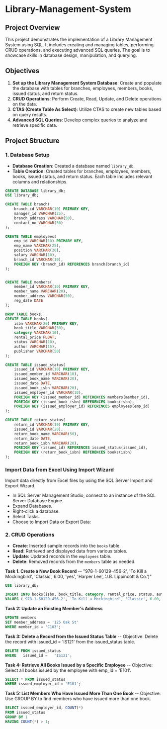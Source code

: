 # Library-Management-System

## Project Overview

This project demonstrates the implementation of a Library Management System using SQL. It includes creating and managing tables, performing CRUD operations, and executing advanced SQL queries. The goal is to showcase skills in database design, manipulation, and querying.

## Objectives

1. **Set up the Library Management System Database**: Create and populate the database with tables for branches, employees, members, books, issued status, and return status.
2. **CRUD Operations**: Perform Create, Read, Update, and Delete operations on the data.
3. **CTAS (Create Table As Select)**: Utilize CTAS to create new tables based on query results.
4. **Advanced SQL Queries**: Develop complex queries to analyze and retrieve specific data.

## Project Structure

### 1. Database Setup

- **Database Creation**: Created a database named `library_db`.
- **Table Creation**: Created tables for branches, employees, members, books, issued status, and return status. Each table includes relevant columns and relationships.

```sql
CREATE DATABASE library_db;
USE library_db;

CREATE TABLE branch( 
	branch_id VARCHAR(10) PRIMARY KEY,
	manager_id VARCHAR(25),
    branch_address VARCHAR(50),
    contact_no VARCHAR(50)
);

CREATE TABLE employees(
	emp_id VARCHAR(10) PRIMARY KEY,
    emp_name VARCHAR(25),
    position VARCHAR(20),
    salary VARCHAR(10),
    branch_id VARCHAR(10),
    FOREIGN KEY (branch_id) REFERENCES branch(branch_id)
);


CREATE TABLE members(
	member_id VARCHAR(10) PRIMARY KEY,
    member_name VARCHAR(20),
    member_address VARCHAR(50),
    reg_date DATE
);

DROP TABLE books;
CREATE TABLE books(
	isbn VARCHAR(20) PRIMARY KEY,
    book_title VARCHAR(50),
    category VARCHAR(10),
    rental_price FLOAT,
    status VARCHAR(10),
    author VARCHAR(15),
    publisher VARCHAR(50)
);

CREATE TABLE issued_status(
	issued_id VARCHAR(10) PRIMARY KEY,
    issued_member_id VARCHAR(10),
    issued_book_name VARCHAR(20),
    issued_date DATE,
    issued_book_isbn VARCHAR(20),
    issued_employer_id VARCHAR(10),
    FOREIGN KEY (issued_member_id) REFERENCES members(member_id),
    FOREIGN KEY (issued_book_isbn) REFERENCES books(isbn),
    FOREIGN KEY (issued_employer_id) REFERENCES employees(emp_id)
);

CREATE TABLE return_status(
	return_id VARCHAR(10) PRIMARY KEY,
    issued_id VARCHAR(20),
    return_book_name VARCHAR(50),
    return_date DATE,
    return_book_isbn VARCHAR(20),
    FOREIGN KEY (issued_id) REFERENCES issued_status(issued_id),
    FOREIGN KEY (return_book_isbn) REFERENCES books(isbn)
);
```

### Import Data from Excel Using Import Wizard

Import data directly from Excel files by using the SQL Server Import and Export Wizard.

- In SQL Server Management Studio, connect to an instance of the SQL Server Database Engine.
- Expand Databases.
- Right-click a database.
- Select Tasks.
- Choose to Import Data or Export Data:

### 2. CRUD Operations

- **Create**: Inserted sample records into the `books` table.
- **Read**: Retrieved and displayed data from various tables.
- **Update**: Updated records in the `employees` table.
- **Delete**: Removed records from the `members` table as needed.

**Task 1. Create a New Book Record**
-- "978-1-60129-456-2', 'To Kill a Mockingbird', 'Classic', 6.00, 'yes', 'Harper Lee', 'J.B. Lippincott & Co.')"
```sql
USE library_db;

INSERT INTO books(isbn, book_title, category, rental_price, status, author, publisher)
VALUES ('978-1-60129-456-2', 'To Kill a Mockingbird', 'Classic', 6.00, 'yes', 'Harper Lee', 'J.B. Lippincott & Co.');
```

**Task 2: Update an Existing Member's Address**

```sql
UPDATE members
SET member_address = '125 Oak St'
WHERE member_id = 'C103';
```

**Task 3: Delete a Record from the Issued Status Table**
-- Objective: Delete the record with issued_id = 'IS121' from the issued_status table.

```sql
DELETE FROM issued_status
WHERE   issued_id =   'IS121';
```

**Task 4: Retrieve All Books Issued by a Specific Employee**
-- Objective: Select all books issued by the employee with emp_id = 'E101'.
```sql
SELECT * FROM issued_status
WHERE issued_employer_id = 'E101';
```

**Task 5: List Members Who Have Issued More Than One Book**
-- Objective: Use GROUP BY to find members who have issued more than one book.

```sql
SELECT issued_employer_id, COUNT(*)
FROM issued_status
GROUP BY 1
HAVING COUNT(*) > 1;
```

